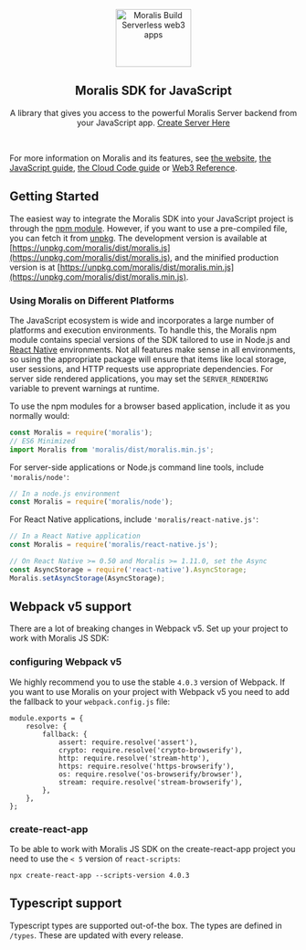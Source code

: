 <p align="center">
    <a href="https://moralis.io">
    <img width="132" height="101" src="https://moralis.io/wp-content/uploads/2021/01/logo.png" class="attachment-full size-full" alt="Moralis Build Serverless web3 apps" loading="lazy" /></a>
</p>

<h2 align="center">Moralis SDK for JavaScript</h2>

<p align="center">
    A library that gives you access to the powerful Moralis Server backend from your JavaScript app. <a href="https://admin.moralis.io">Create Server Here</a>
</p>

<br>

For more information on Moralis and its features, see [the website](https://moralis.io), [the JavaScript guide](https://docs.moralis.io), [the Cloud Code guide](https://docs.moralis.io/moralis-server/cloud-code) or [Web3 Reference](https://docs.moralis.io/moralis-server/web3-sdk/intro).

## Getting Started

The easiest way to integrate the Moralis SDK into your JavaScript project is through the [npm module](https://npmjs.org/moralis).
However, if you want to use a pre-compiled file, you can fetch it from [unpkg](https://unpkg.com). The development version is available at [https://unpkg.com/moralis/dist/moralis.js](https://unpkg.com/moralis/dist/moralis.js), and the minified production version is at [https://unpkg.com/moralis/dist/moralis.min.js](https://unpkg.com/moralis/dist/moralis.min.js).

### Using Moralis on Different Platforms

The JavaScript ecosystem is wide and incorporates a large number of platforms and execution environments. To handle this, the Moralis npm module contains special versions of the SDK tailored to use in Node.js and [React Native](https://reactnative.dev/) environments. Not all features make sense in all environments, so using the appropriate package will ensure that items like local storage, user sessions, and HTTP requests use appropriate dependencies. For server side rendered applications, you may set the `SERVER_RENDERING` variable to prevent warnings at runtime.

To use the npm modules for a browser based application, include it as you normally would:

```js
const Moralis = require('moralis');
// ES6 Minimized
import Moralis from 'moralis/dist/moralis.min.js';
```

For server-side applications or Node.js command line tools, include `'moralis/node'`:

```js
// In a node.js environment
const Moralis = require('moralis/node');
```

For React Native applications, include `'moralis/react-native.js'`:

```js
// In a React Native application
const Moralis = require('moralis/react-native.js');

// On React Native >= 0.50 and Moralis >= 1.11.0, set the Async
const AsyncStorage = require('react-native').AsyncStorage;
Moralis.setAsyncStorage(AsyncStorage);
```

## Webpack v5 support

There are a lot of breaking changes in Webpack v5. Set up your project to work with Moralis JS SDK:

### configuring Webpack v5

We highly recommend you to use the stable `4.0.3` version of Webpack. If you want to use Moralis on your project with Webpack v5 you need to add the fallback to your `webpack.config.js` file:

```
module.exports = {
    resolve: {
        fallback: {
            assert: require.resolve('assert'),
            crypto: require.resolve('crypto-browserify'),
            http: require.resolve('stream-http'),
            https: require.resolve('https-browserify'),
            os: require.resolve('os-browserify/browser'),
            stream: require.resolve('stream-browserify'),
        },
    },
};
```

### create-react-app

To be able to work with Moralis JS SDK on the create-react-app project you need to use the `< 5` version of `react-scripts`:

`npx create-react-app --scripts-version 4.0.3`

## Typescript support

Typescript types are supported out-of-the box.
The types are defined in `/types`. These are updated with every release.
